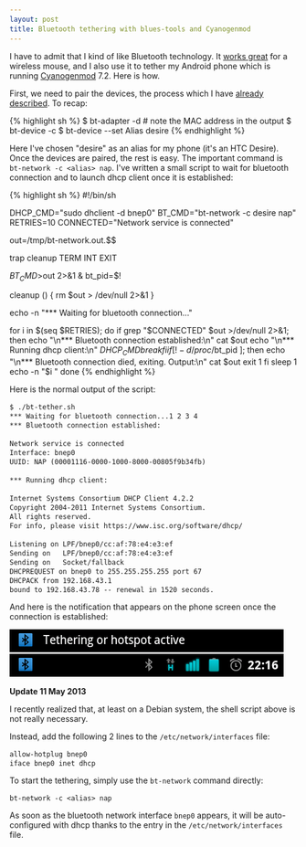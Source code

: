 ```yaml
---
layout: post
title: Bluetooth tethering with blues-tools and Cyanogenmod
---
```


I have to admit that I kind of like Bluetooth technology. It
[works great](/2011/12/26/bluetooth-mouse-in-linux-using-blues.html)
for a wireless mouse, and I also use it to tether my Android phone
which is running [Cyanogenmod](http://www.cyanogenmod.com/) 7.2. Here
is how.

First, we need to pair the devices, the process which I have
[already described](/2011/12/26/bluetooth-mouse-in-linux-using-blues.html). To
recap:

{% highlight sh %}
$ bt-adapter -d   # note the MAC address in the output
$ bt-device -c <MAC address>
$ bt-device --set <MAC address> Alias desire
{% endhighlight %}

Here I've chosen "desire" as an alias for my phone (it's an HTC
Desire). Once the devices are paired, the rest is easy. The important
command is `bt-network -c <alias> nap`. I've written a small script to
wait for bluetooth connection and to launch dhcp client once it is
established:

{% highlight sh %}
#!/bin/sh

DHCP_CMD="sudo dhclient -d bnep0"
BT_CMD="bt-network -c desire nap"
RETRIES=10
CONNECTED="Network service is connected"

out=/tmp/bt-network.out.$$

trap cleanup TERM INT EXIT

$BT_CMD >$out 2>&1 &
bt_pid=$!

cleanup () {
    rm $out > /dev/null 2>&1
}

echo -n "*** Waiting for bluetooth connection..."

for i in $(seq $RETRIES); do
    if grep "$CONNECTED" $out >/dev/null 2>&1; then
        echo "\n*** Bluetooth connection established:\n"
        cat $out
        echo "\n*** Running dhcp client:\n"
        $DHCP_CMD
        break
    fi
    if [ ! -d /proc/$bt_pid ]; then
        echo "\n*** Bluetooth connection died, exiting. Output:\n"
        cat $out
        exit 1
    fi
    sleep 1
    echo -n "$i "
done
{% endhighlight %}

Here is the normal output of the script:

    $ ./bt-tether.sh
    *** Waiting for bluetooth connection...1 2 3 4
    *** Bluetooth connection established:

    Network service is connected
    Interface: bnep0
    UUID: NAP (00001116-0000-1000-8000-00805f9b34fb)

    *** Running dhcp client:

    Internet Systems Consortium DHCP Client 4.2.2
    Copyright 2004-2011 Internet Systems Consortium.
    All rights reserved.
    For info, please visit https://www.isc.org/software/dhcp/

    Listening on LPF/bnep0/cc:af:78:e4:e3:ef
    Sending on   LPF/bnep0/cc:af:78:e4:e3:ef
    Sending on   Socket/fallback
    DHCPREQUEST on bnep0 to 255.255.255.255 port 67
    DHCPACK from 192.168.43.1
    bound to 192.168.43.78 -- renewal in 1520 seconds.

And here is the notification that appears on the phone screen once the
connection is established:

![](/images/bt-tether-1.png)
![](/images/bt-tether-2.png)

**Update 11 May 2013**

I recently realized that, at least on a Debian system, the shell
script above is not really necessary.

Instead, add the following 2 lines to the `/etc/network/interfaces`
file:

    allow-hotplug bnep0
    iface bnep0 inet dhcp

To start the tethering, simply use the `bt-network` command directly:

    bt-network -c <alias> nap

As soon as the bluetooth network interface `bnep0` appears, it will be
auto-configured with dhcp thanks to the entry in the
`/etc/network/interfaces` file.
